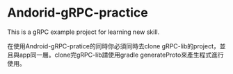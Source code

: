 # Andorid-gRPC-practice
This is a gRPC example project for learning new skill.

在使用Android-gRPC-pratice的同時你必須同時去clone gRPC-lib的project，並且與app同一層。clone完gRPC-lib請使用gradle generateProto來產生程式進行使用。
